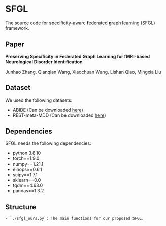 # SFGL
The source code for **s**pecificity-aware **f**ederated **g**raph **l**earning (SFGL) framework.

## Paper
**Preserving Specificity in Federated Graph Learning for fMRI-based Neurological Disorder Identification**

Junhao Zhang, Qianqian Wang, Xiaochuan Wang, Lishan Qiao, Mingxia Liu

## Dataset
We used the following datasets:

- ABIDE (Can be downloaded [here](http://fcon_1000.projects.nitrc.org/indi/abide/))
- REST-meta-MDD (Can be downloaded [here](http://rfmri.org/REST-meta-MDD))

## Dependencies
SFGL needs the following dependencies:

- python 3.8.10
- torch==1.9.0
- numpy==1.21.1
- einops==0.6.1
- scipy==1.7.1
- sklearn==0.0
- tqdm==4.63.0
- pandas==1.3.2

## Structure
    - `./sfgl_ours.py`: The main functions for our proposed SFGL.
